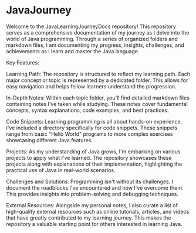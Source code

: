 # JavaJourney
Welcome to the JavaLearningJourneyDocs repository! This repository serves as a comprehensive documentation of my journey as I delve into the world of Java programming. Through a series of organized folders and markdown files, I am documenting my progress, insights, challenges, and achievements as I learn and master the Java language.

Key Features:

Learning Path: The repository is structured to reflect my learning path. Each major concept or topic is represented by a dedicated folder. This allows for easy navigation and helps fellow learners understand the progression.

In-Depth Notes: Within each topic folder, you'll find detailed markdown files containing notes I've taken while studying. These notes cover fundamental concepts, syntax explanations, code examples, and best practices.

Code Snippets: Learning programming is all about hands-on experience. I've included a directory specifically for code snippets. These snippets range from basic "Hello World" programs to more complex exercises showcasing different Java features.

Projects: As my understanding of Java grows, I'm embarking on various projects to apply what I've learned. The repository showcases these projects along with explanations of their implementation, highlighting the practical use of Java in real-world scenarios.

Challenges and Solutions: Programming isn't without its challenges. I document the roadblocks I've encountered and how I've overcome them. This provides insights into problem-solving and debugging techniques.

External Resources: Alongside my personal notes, I also curate a list of high-quality external resources such as online tutorials, articles, and videos that have greatly contributed to my learning journey. This makes the repository a valuable starting point for others interested in learning Java.
